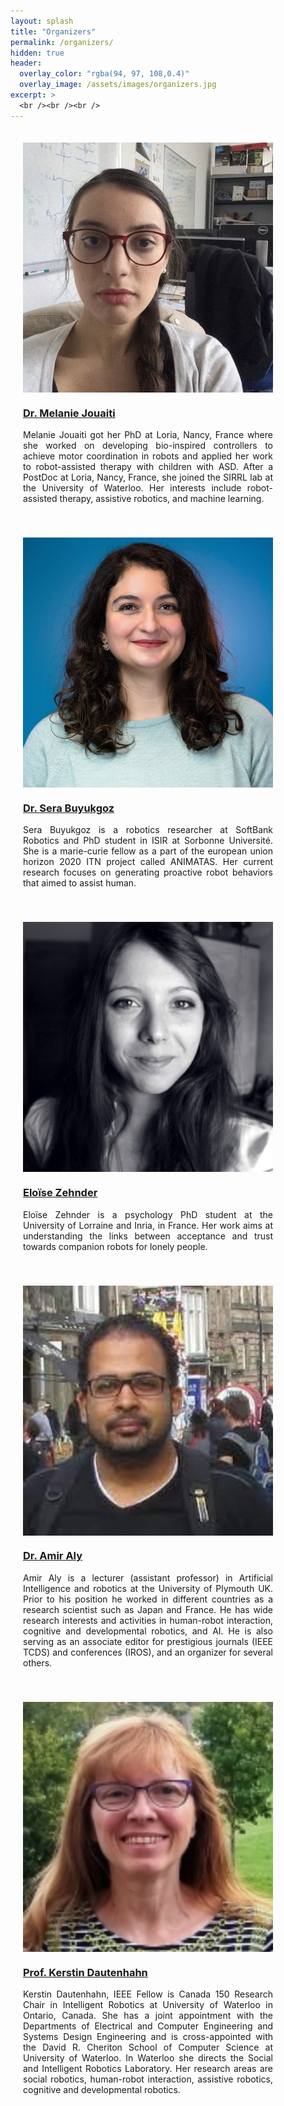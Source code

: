 ```yaml
---
layout: splash
title: "Organizers"
permalink: /organizers/
hidden: true
header:
  overlay_color: "rgba(94, 97, 108,0.4)"
  overlay_image: /assets/images/organizers.jpg
excerpt: >
  <br /><br /><br />     
---
```


<div class="text-center">
    <div style="display: inline-block;padding: 20px;vertical-align: top;">
        <div style="max-width: 400px;">
			<div style="width: 400px;height: 400px;overflow: hidden;position: relative;">
				<img src="/assets/images/melanie-jouaiti.JPG" class="rounded" alt="Dr. Melanie Jouaiti" style="width: 400px;position: absolute;left: 0;top: -100px;">
			</div>
			<h3><a href="https://members.loria.fr/MJouaiti/">Dr. Melanie Jouaiti</a></h3>
			<p style="text-align: justify;">Melanie Jouaiti got her PhD at Loria, Nancy, France where she worked on developing bio-inspired controllers to achieve motor coordination in robots and applied her work to robot-assisted therapy with children with ASD. After a PostDoc at Loria, Nancy, France, she joined the SIRRL lab at the University of Waterloo. Her interests include robot-assisted therapy, assistive robotics, and machine learning.</p>
        </div>
	</div>
	<div style="display: inline-block;padding: 20px;vertical-align: top;">
		<div style="max-width: 400px;">
			<div style="width: 400px;height: 400px;overflow: hidden;position: relative;">
				<img src="/assets/images/Sera_B.jpg" class="rounded" alt="Dr. Sera Buyukgoz" style="width: 400px;position: absolute;left: 0;top: -75px;">
			</div>
			<h3><a href="https://www.animatas.eu/network/esr/sera/ ">Dr. Sera Buyukgoz</a></h3>
			<p style="text-align: justify;">Sera Buyukgoz is a robotics researcher at SoftBank Robotics and PhD student in ISIR at Sorbonne Université. She is a marie-curie fellow as a part of the european union horizon 2020 ITN project called ANIMATAS. Her current research focuses on generating proactive robot behaviors that aimed to assist human.</p>
		</div>
	</div>
</div>

<div class="text-center">
	<div style="display: inline-block;padding: 20px;vertical-align: top;">
		<div style="max-width: 400px;">
			<div style="width: 400px;height: 400px;overflow: hidden;position: relative;">
				<img src="/assets/images/Eloise-Zehnder.jpg" class="rounded" alt="Eloïse Zehnder" style="width: 400px;">
			</div>
			<h3><a href="javascript:void(0);">Eloïse Zehnder</a></h3>
			<p style="text-align: justify;">Eloïse Zehnder is a psychology PhD student at the University of Lorraine and Inria, in France. Her work aims at understanding the links between acceptance and trust towards companion robots for lonely people.</p>
		</div>
	</div>
    <div style="display: inline-block;padding: 20px;vertical-align: top;">
        <div style="max-width: 400px;">
			<div style="width: 400px;height: 400px;overflow: hidden;position: relative;">
				<img src="/assets/images/Amir.jpg" class="rounded" alt="Dr. Amir Aly" style="width: 400px;">
			</div>
			<h3><a href="https://sites.google.com/a/em.ci.ritsumei.ac.jp/amir-aly/projects">Dr. Amir Aly</a></h3>
			<p style="text-align: justify;">Amir Aly is a lecturer (assistant professor) in Artificial Intelligence and robotics at the University of Plymouth UK. Prior to his position he worked in different countries as a research scientist such as Japan and France. He has wide research interests and activities in human-robot interaction, cognitive and developmental robotics, and AI. He is also serving as an associate editor for prestigious journals (IEEE TCDS) and conferences (IROS), and an organizer for several others.</p>
        </div>
	</div>
</div>

<div class="text-center">
	<div style="display: inline-block;padding: 20px;vertical-align: top;">
		<div style="max-width: 400px;">
			<div style="width: 400px;height: 400px;overflow: hidden;position: relative;">
				<img src="/assets/images/kdautenh.png" class="rounded" alt="Prof. Kerstin Dautenhahn" style="width: 400px;left: 0;top: -75px;position: absolute;">
			</div>
			<h3><a href="https://uwaterloo.ca/electrical-computer-engineering/profile/kdautenh">Prof. Kerstin Dautenhahn</a></h3>
			<p style="text-align: justify;">Kerstin Dautenhahn, IEEE Fellow is Canada 150 Research Chair in Intelligent Robotics at University of Waterloo in Ontario, Canada. She has a joint appointment with the Departments of Electrical and Computer Engineering and Systems Design Engineering and is cross-appointed with the David R. Cheriton School of Computer Science at University of Waterloo. In Waterloo she directs the Social and Intelligent Robotics Laboratory. Her research areas are social robotics, human-robot interaction, assistive robotics, cognitive and developmental robotics.</p>
		</div>
	</div>
</div>
